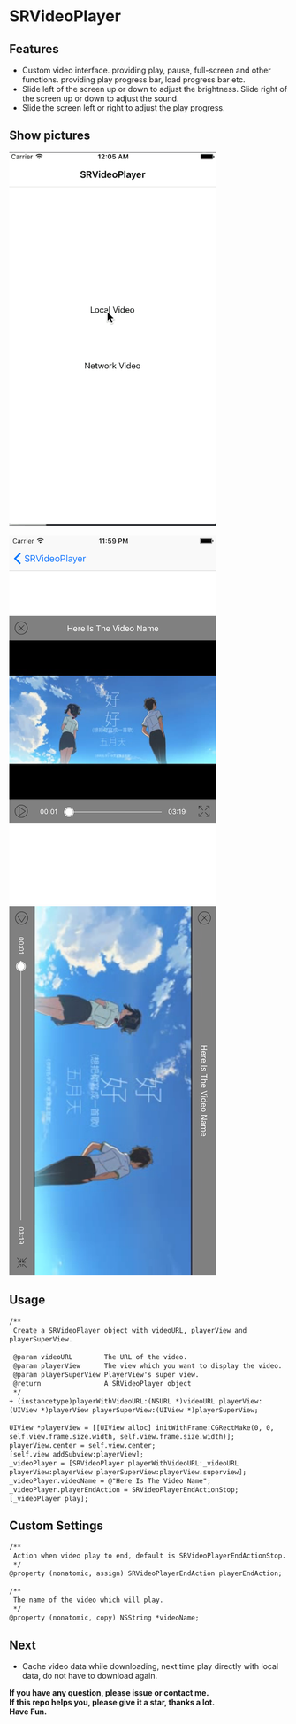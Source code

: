# SRVideoPlayer

## Features

* Custom video interface. providing play, pause, full-screen and other functions. providing play progress bar, load progress bar etc.
* Slide left of the screen up or down to adjust the brightness. Slide right of the screen up or down to adjust the sound.
* Slide the screen left or right to adjust the play progress.


## Show pictures

![image](./show0.gif)   

![image](./show1.png)
![image](./show2.png)

## Usage

````objc
/**
 Create a SRVideoPlayer object with videoURL, playerView and playerSuperView.

 @param videoURL        The URL of the video.
 @param playerView      The view which you want to display the video.
 @param playerSuperView PlayerView's super view.
 @return                A SRVideoPlayer object
 */
+ (instancetype)playerWithVideoURL:(NSURL *)videoURL playerView:(UIView *)playerView playerSuperView:(UIView *)playerSuperView;

UIView *playerView = [[UIView alloc] initWithFrame:CGRectMake(0, 0, self.view.frame.size.width, self.view.frame.size.width)];
playerView.center = self.view.center;
[self.view addSubview:playerView];
_videoPlayer = [SRVideoPlayer playerWithVideoURL:_videoURL playerView:playerView playerSuperView:playerView.superview];
_videoPlayer.videoName = @"Here Is The Video Name";
_videoPlayer.playerEndAction = SRVideoPlayerEndActionStop;
[_videoPlayer play];

````

## Custom Settings

````objc
/**
 Action when video play to end, default is SRVideoPlayerEndActionStop.
 */
@property (nonatomic, assign) SRVideoPlayerEndAction playerEndAction;

/**
 The name of the video which will play.
 */
@property (nonatomic, copy) NSString *videoName;
````

## Next

* Cache video data while downloading, next time play directly with local data, do not have to download again.

**If you have any question, please issue or contact me.**   
**If this repo helps you, please give it a star, thanks a lot.**  
**Have Fun.**